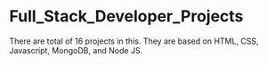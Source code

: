 # Full_Stack_Developer_Projects
There are total of 16 projects in this. They are based on HTML, CSS, Javascript, MongoDB, and Node JS.
